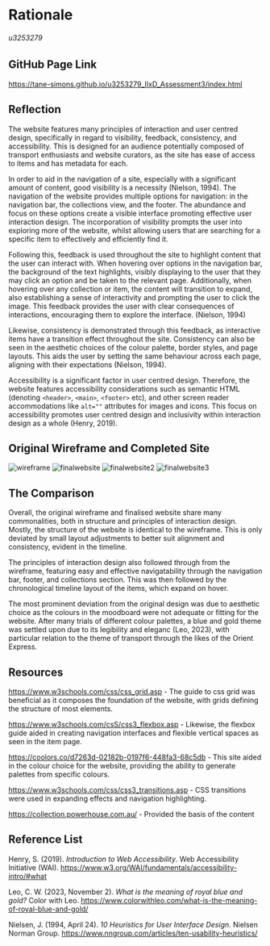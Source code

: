 # Rationale
###### u3253279

## GitHub Page Link
https://tane-simons.github.io/u3253279_IIxD_Assessment3/index.html

## Reflection
The website features many principles of interaction and user centred design, specifically in regard to visibility, feedback, consistency, and accessibility. This is designed for an audience potentially composed of transport enthusiasts and website curators, as the site has ease of access to items and has metadata for each.

In order to aid in the navigation of a site, especially with a significant amount of content, good visibility is a necessity (Nielson, 1994). The navigation of the website provides multiple options for navigation: in the navigation bar, the collections view, and the footer. The abundance and focus on these options create a visible interface promoting effective user interaction design. The incorporation of visibility prompts the user into exploring more of the website, whilst allowing users that are searching for a specific item to effectively and efficiently find it.

Following this, feedback is used throughout the site to highlight content that the user can interact with. When hovering over options in the navigation bar, the background of the text highlights, visibly displaying to the user that they may click an option and be taken to the relevant page. Additionally, when hovering over any collection or item, the content will transition to expand, also establishing a sense of interactivity and prompting the user to click the image. This feedback provides the user with clear consequences of interactions, encouraging them to explore the interface. (Nielson, 1994)

Likewise, consistency is demonstrated through this feedback, as interactive items have a transition effect throughout the site. Consistency can also be seen in the aesthetic choices of the colour palette, border styles, and page layouts. This aids the user by setting the same behaviour across each page, aligning with their expectations (Nielson, 1994).

Accessibility is a significant factor in user centred design. Therefore, the website features accessibility considerations such as semantic HTML (denoting `<header>`, `<main>`, `<footer>` etc), and other screen reader accommodations like `alt=""` attributes for images and icons. This focus on accessibility promotes user centred design and inclusivity within interaction design as a whole (Henry, 2019). 

## Original Wireframe and Completed Site

![wireframe](/images/wireframe.png)
![finalwebsite](/images/final-1.png) 
![finalwebsite2](/images/final-2.png)
![finalwebsite3](/images/final-3.png)

## The Comparison
Overall, the original wireframe and finalised website share many commonalities, both in structure and principles of interaction design. Mostly, the structure of the website is identical to the wireframe. This is only deviated by small layout adjustments to better suit alignment and consistency, evident in the timeline.

The principles of interaction design also followed through from the wireframe, featuring easy and effective navigatability through the navigation bar, footer, and collections section. This was then followed by the chronological timeline layout of the items, which expand on hover.

The most prominent deviation from the original design was due to aesthetic choice as the colours in the moodboard were not adequate or fitting for the website. After many trials of different colour palettes, a blue and gold theme was settled upon due to its legibility and eleganc (Leo, 2023), with particular relation to the theme of transport through the likes of the Orient Express.

## Resources
https://www.w3schools.com/css/css_grid.asp - The guide to css grid was beneficial as it composes the foundation of the website, with grids defining the structure of most elements.

https://www.w3schools.com/csS/css3_flexbox.asp - Likewise, the flexbox guide aided in creating navigation interfaces and flexible vertical spaces as seen in the item page.

https://coolors.co/d7263d-02182b-0197f6-448fa3-68c5db - This site aided in the colour choice for the website, providing the ability to generate palettes from specific colours.

https://www.w3schools.com/css/css3_transitions.asp - CSS transitions were used in expanding effects and navigation highlighting.

https://collection.powerhouse.com.au/ - Provided the basis of the content

## Reference List

Henry, S. (2019). *Introduction to Web Accessibility*. Web Accessibility Initiative (WAI). https://www.w3.org/WAI/fundamentals/accessibility-intro/#what

Leo, C. W. (2023, November 2). *What is the meaning of royal blue and gold?* Color with Leo. https://www.colorwithleo.com/what-is-the-meaning-of-royal-blue-and-gold/

Nielsen, J. (1994, April 24). *10 Heuristics for User Interface Design*. Nielsen Norman Group. https://www.nngroup.com/articles/ten-usability-heuristics/